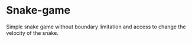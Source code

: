 # Snake-game
Simple snake game without boundary limitation and access to change the velocity of the snake.
